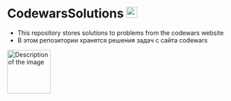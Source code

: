 # CodewarsSolutions <img src="https://github.com/user-attachments/assets/b19cb624-ffaa-4405-8f0b-c2a7af78f596" alt="Description of the image" width="25" height="25">

- This repository stores solutions to problems from the codewars website
- В этом репозитории хранятся решения задач с сайта codewars

<img src="https://github.com/user-attachments/assets/fff37443-1f83-47be-a97c-191f8dde3b23" alt="Description of the image" width="100" height="100">
